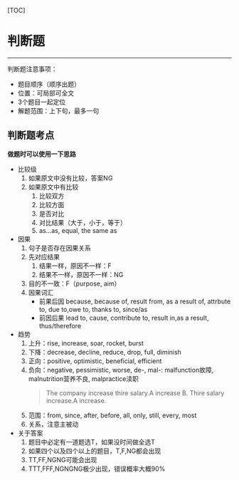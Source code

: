 [TOC]

# 判断题

---

判断题注意事项：
- 题目顺序（顺序出题）
- 位置：可局部可全文
- 3个题目一起定位
- 解题范围：上下句，最多一句

## 判断题考点

**做题时可以使用一下思路**

- 比较级
    1. 如果原文中没有比较，答案NG
    2. 如果原文中有比较
        1. 比较双方
        2. 比较方面
        3. 是否对比
        4. 对比结果（大于，小于，等于）
        5. as...as, equal, the same as
- 因果
    1. 句子是否存在因果关系
    2. 先对应结果
        1. 结果一样，原因不一样：F
        2. 结果不一样，原因不一样：NG
    3. 目的不一致：F（purpose, aim）
    4. 因果词汇
        - 前果后因
        because, because of, result from, as a result of, attrbute to, due to,owe to, thanks to, since/as
        - 前因后果
        lead to, cause, contribute to, result in,as a result, thus/therefore
- 趋势
    1. 上升：rise, increase, soar, rocket, burst
     2. 下降：decrease, decline, reduce, drop, full, diminish
    3. 正向：positive, optimistic, beneficial, efficient
    4. 负向：negative, pessimistic, worse, de-, mal-: malfunction故障, malnutrition营养不良, malpractice渎职
        >The company increase thire salary.A increase B.
        Thire salary increase.A increase.
    4. 范围：from, since, after, before, all, only, still, every, most
    5. 关系，注意主被动
- 关于答案
    1. 题目中必定有一道题选T，如果没时间做全选T
    2. 如果四个以及四个以上的题目，T,F,NG都会出现
    3. TT,FF,NGNG可能会出现
    4. TTT,FFF,NGNGNG极少出现，错误概率大概90%
    
